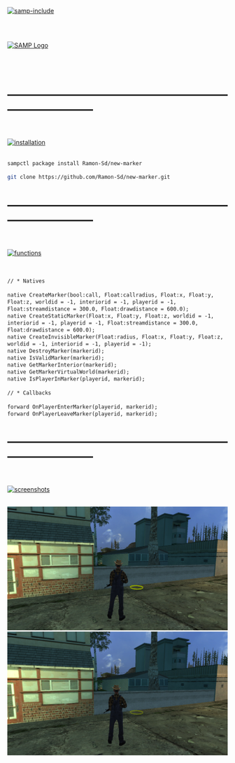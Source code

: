 [![samp-include](https://img.shields.io/badge/SAMP_|-INCLUDE-5C2D91.svg?style=for-the-badge)](https://github.com/Ramon-Sd/samp-launcher-base)

<br><br>
<p align="left">
  <a href="https://www.sa-mp.com/">
    <img src="https://www.sa-mp.com/images/logo.gif" width="500" alt="SAMP Logo">
  </a>
</p>

<br><br>

# ―――――――――――――――――――――――――
<br>

[![installation](https://img.shields.io/badge/|-INSTALLATION_SAMPCTL_/_GIT-ffe600?style=for-the-badge&logo=none&logoColor=white)](https://github.com/Ramon-Sd/new-marker)
<br><br>

```bash
sampctl package install Ramon-Sd/new-marker
```

```bash
git clone https://github.com/Ramon-Sd/new-marker.git
```

# ―――――――――――――――――――――――――
<br>

[![functions](https://img.shields.io/badge/|-FUNCTIONS-0000FF?style=for-the-badge&logo=none&logoColor=white)](https://github.com/Ramon-Sd/new-marker)
<br><br>

```pawn

// * Natives

native CreateMarker(bool:call, Float:callradius, Float:x, Float:y, Float:z, worldid = -1, interiorid = -1, playerid = -1, Float:streamdistance = 300.0, Float:drawdistance = 600.0);
native CreateStaticMarker(Float:x, Float:y, Float:z, worldid = -1, interiorid = -1, playerid = -1, Float:streamdistance = 300.0, Float:drawdistance = 600.0);
native CreateInvisibleMarker(Float:radius, Float:x, Float:y, Float:z, worldid = -1, interiorid = -1, playerid = -1);
native DestroyMarker(markerid);
native IsValidMarker(markerid);
native GetMarkerInterior(markerid);
native GetMarkerVirtualWorld(markerid);
native IsPlayerInMarker(playerid, markerid);

// * Callbacks

forward OnPlayerEnterMarker(playerid, markerid);
forward OnPlayerLeaveMarker(playerid, markerid);

```

# ―――――――――――――――――――――――――
<br>

[![screenshots](https://img.shields.io/badge/|-SCREENSHOTS-06d14d?style=for-the-badge&logo=none&logoColor=white)](https://github.com/Ramon-Sd/new-marker)
<br><br>

![sampctl](https://github.com/Ramon-Sd/new-marker/blob/main/imgs/img_01.png)
![sampctl](https://github.com/Ramon-Sd/new-marker/blob/main/imgs/img_02.png)
<br>
